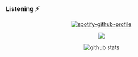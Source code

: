 ### Listening ⚡
<center> 


[![spotify-github-profile](https://spotify-github-profile.vercel.app/api/view?uid=0q78erjw8uws5rzhsa4b87qqm&cover_image=true&theme=novatorem)](https://spotify-github-profile.vercel.app/api/view?uid=0q78erjw8uws5rzhsa4b87qqm&redirect=true)

![](https://komarev.com/ghpvc/?username=phelstab&color=grey)


![github stats](https://github-readme-stats.vercel.app/api?username=phelstab&show_icons=true&theme=dark)
</center>
